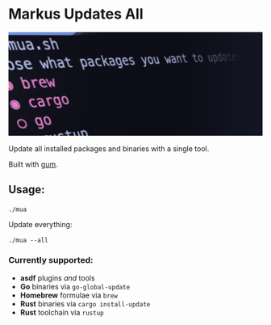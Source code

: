 # Markus Updates All

![screenshot](screenshot.png)

Update all installed packages and binaries with a single tool.

Built with [gum](https://github.com/charmbracelet/gum).

## Usage:

    ./mua

Update everything:

    ./mua --all

### Currently supported:

* **asdf** plugins *and* tools
* **Go** binaries via `go-global-update`
* **Homebrew** formulae via `brew`
* **Rust** binaries via `cargo install-update`
* **Rust** toolchain via `rustup`

